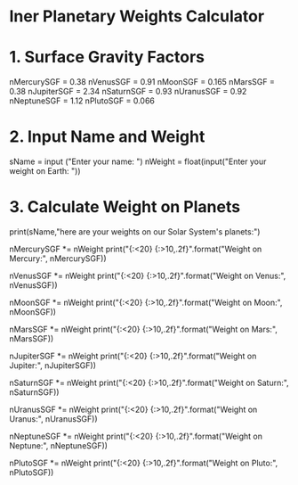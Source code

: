 # Iner Planetary Weights Calculator

# 1. Surface Gravity Factors
nMercurySGF = 0.38
nVenusSGF = 0.91
nMoonSGF = 0.165
nMarsSGF = 0.38
nJupiterSGF = 2.34
nSaturnSGF = 0.93
nUranusSGF = 0.92
nNeptuneSGF = 1.12
nPlutoSGF = 0.066

# 2. Input Name and Weight
sName = input ("Enter your name: ")
nWeight = float(input("Enter your weight on Earth: "))

# 3. Calculate Weight on Planets
print(sName,"here are your weights on our Solar System's planets:")

nMercurySGF *= nWeight
print("{:<20} {:>10,.2f}".format("Weight on Mercury:", nMercurySGF))

nVenusSGF *= nWeight
print("{:<20} {:>10,.2f}".format("Weight on Venus:", nVenusSGF))

nMoonSGF *= nWeight
print("{:<20} {:>10,.2f}".format("Weight on Moon:", nMoonSGF))

nMarsSGF *= nWeight
print("{:<20} {:>10,.2f}".format("Weight on Mars:", nMarsSGF))

nJupiterSGF *= nWeight
print("{:<20} {:>10,.2f}".format("Weight on Jupiter:", nJupiterSGF))

nSaturnSGF *= nWeight
print("{:<20} {:>10,.2f}".format("Weight on Saturn:", nSaturnSGF))

nUranusSGF *= nWeight
print("{:<20} {:>10,.2f}".format("Weight on Uranus:", nUranusSGF))

nNeptuneSGF *= nWeight
print("{:<20} {:>10,.2f}".format("Weight on Neptune:", nNeptuneSGF))

nPlutoSGF *= nWeight
print("{:<20} {:>10,.2f}".format("Weight on Pluto:", nPlutoSGF))
